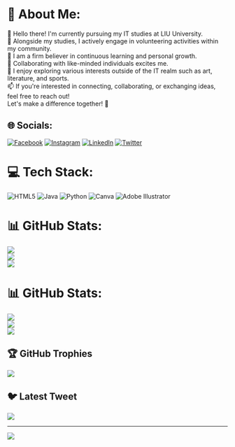 # 💫 About Me:
🔭 Hello there! I'm currently pursuing my IT studies at LIU University. <br>👯 Alongside my studies, I actively engage in volunteering activities within my community.<br>🤝 I am a firm believer in continuous learning and personal growth.<br>🌱 Collaborating with like-minded individuals excites me.<br>💬 I enjoy exploring various interests outside of the IT realm such as art, literature, and sports.<br>📫 If you're interested in connecting, collaborating, or exchanging ideas, feel free to reach out!<br>Let's make a difference together! 🚀


## 🌐 Socials:
[![Facebook](https://img.shields.io/badge/Facebook-%231877F2.svg?logo=Facebook&logoColor=white)](https://facebook.com/https://www.facebook.com/profile.php?id=100021381282383&mibextid=LQQJ4d) [![Instagram](https://img.shields.io/badge/Instagram-%23E4405F.svg?logo=Instagram&logoColor=white)](https://instagram.com/thisnourr) [![LinkedIn](https://img.shields.io/badge/LinkedIn-%230077B5.svg?logo=linkedin&logoColor=white)](https://linkedin.com/in/http://linkedin.com/in/nour-alhoda-youssef-b87a2a279) [![Twitter](https://img.shields.io/badge/Twitter-%231DA1F2.svg?logo=Twitter&logoColor=white)](https://twitter.com/thissnourr) 

# 💻 Tech Stack:
![HTML5](https://img.shields.io/badge/html5-%23E34F26.svg?style=for-the-badge&logo=html5&logoColor=white) ![Java](https://img.shields.io/badge/java-%23ED8B00.svg?style=for-the-badge&logo=java&logoColor=white) ![Python](https://img.shields.io/badge/python-3670A0?style=for-the-badge&logo=python&logoColor=ffdd54) ![Canva](https://img.shields.io/badge/Canva-%2300C4CC.svg?style=for-the-badge&logo=Canva&logoColor=white) ![Adobe Illustrator](https://img.shields.io/badge/adobeillustrator-%23FF9A00.svg?style=for-the-badge&logo=adobeillustrator&logoColor=white)
# 📊 GitHub Stats:
![](https://github-readme-stats.vercel.app/api?username=nouralhodayoussef&theme=dark&hide_border=false&include_all_commits=false&count_private=true)<br/>
![](https://github-readme-streak-stats.herokuapp.com/?user=nouralhodayoussef&theme=dark&hide_border=false)<br/>
![](https://github-readme-stats.vercel.app/api/top-langs/?username=nouralhodayoussef&theme=dark&hide_border=false&include_all_commits=false&count_private=true&layout=compact)
# 📊 GitHub Stats:
![](https://github-readme-stats.vercel.app/api?username=nouralhodayoussef&theme=dark&hide_border=true&include_all_commits=false&count_private=true)<br/>
![](https://github-readme-streak-stats.herokuapp.com/?user=nouralhodayoussef&theme=dark&hide_border=true)<br/>
![](https://github-readme-stats.vercel.app/api/top-langs/?username=nouralhodayoussef&theme=dark&hide_border=true&include_all_commits=false&count_private=true&layout=compact)

## 🏆 GitHub Trophies
![](https://github-profile-trophy.vercel.app/?username=nouralhodayoussef&theme=radical&no-frame=false&no-bg=true&margin-w=4)

## 🐦 Latest Tweet
[![](https://gtce.itsvg.in/api?username=nouralhodayoussef)](https://github.com/VishwaGauravIn/github-twitter-card-embed)

---
[![](https://visitcount.itsvg.in/api?id=nouralhodayoussef&icon=0&color=0)](https://visitcount.itsvg.in)

